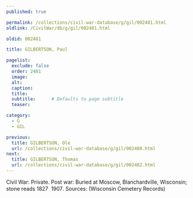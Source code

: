```yaml
---
published: true

permalink: /collections/civil-war-database/g/gil/002481.html
oldlink: /CivilWar/db/g/gil/002481.html

oldid: 002481

title: GILBERTSON, Paul

pagelist:
  exclude: false
  order: 2481
  image: 
  alt:
  caption:
  title:
  subtitle:      # Defaults to page subtitle
  teaser:

category: 
  - G 
  - GIL

previous:
  title: GILBERTSON, Ole
  url: /collections/civil-war-database/g/gil/002480.html  
next:
  title: GILBERTSON, Thomas
  url: /collections/civil-war-database/g/gil/002482.html   
---
```

Civil War: Private. Post war: Buried at Moscow, Blanchardville, Wisconsin; stone reads &#147;1827 &#150; 1907&#148;. Sources: (Wisconsin Cemetery Records&#148;)